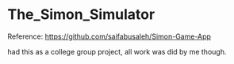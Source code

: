 # The_Simon_Simulator

Reference:
  https://github.com/saifabusaleh/Simon-Game-App

had this as a college group project, all work was did by me though.
